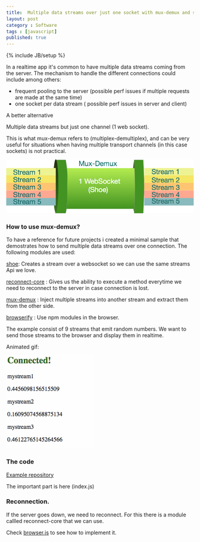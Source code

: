 ```yaml
---
title:  Multiple data streams over just one socket with mux-demux and shoe (node)
layout: post
category : Software
tags : [javascript]
published: true
---
```

{% include JB/setup %}

In a realtime app it's common to have multiple data streams coming from the server. The mechanism to handle the different connections could include among others:

* frequent pooling to the server (possible perf issues if multiple requests are made at the same time)
* one socket per data stream ( possible perf issues in server and client)

A better alternative

Multiple data streams but just one channel (1 web socket).

This is what mux-demux refers to (multiplex-demultiplex), and can be very useful
for situations when having multiple transport channels (in this case sockets) is not practical.

![Mux-demux](https://github.com/hugozap/shoe-reconnect-muxdemux-example/raw/master/muxdemux.png)

### How to use mux-demux?

To have a reference for future projects i created a minimal sample that demostrates how to send multiple data streams over one connection. The following modules are used:

[shoe](http://github.com/substack/shoe): Creates a stream over a websocket so we can use the same streams Api we love.

[reconnect-core](https://github.com/juliangruber/reconnect-core) : Gives us the ability to execute a method everytime we need to reconnect to the server in case connection is lost.

[mux-demux](https://github.com/dominictarr/mux-demux) : Inject multiple streams into another stream and extract them from the other side.

[browserify](http://github.com/substack/browserify) : Use npm modules in the browser.


The example consist of 9 streams that emit random numbers. We want to send those streams to the browser and display them in realtime.

Animated gif:

![example](https://github.com/hugozap/shoe-reconnect-muxdemux-example/raw/master/sample.gif)

### The code

[Example repository](https://github.com/hugozap/shoe-reconnect-muxdemux-example)

The important part is here (index.js)

<script src="https://gist.github.com/hugozap/66576498c3af911fcc61.js"></script>


### Reconnection.

If the server goes down, we need to reconnect. For this there is a module callled reconnect-core that we can use. 

Check [browser.js](https://github.com/hugozap/shoe-reconnect-muxdemux-example/blob/master/browser.js) to see how to implement it.



